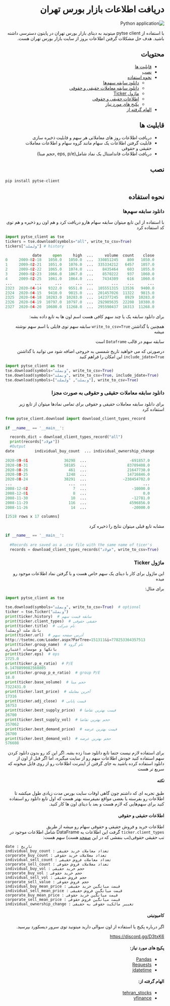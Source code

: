 <div dir="rtl">

# دریافت اطلاعات بازار بورس تهران
![Python application](https://github.com/Glyphack/pytse-client/workflows/Python%20application/badge.svg)

با استفاده از pytse client میتونید به دیتای بازار بورس تهران در پایتون دسترسی داشته باشید.
هدف حل مشکلات گرفتن اطلاعات بروز از سایت بازار بورس تهران هست.

## محتویات

- [قابلیت ها](#قابلیت-ها)
- [نصب](#نصب)
- [نحوه استفاده](#نحوه-استفاده)
  - [دانلود سابقه سهم‌ها](#دانلود-سابقه-سهم‌ها)
  - [دانلود سابقه معاملات حقیقی و حقوقی](#دانلود-سابقه-معاملات-حقیقی-و-حقوقی-به-صورت-مجزا)
  - [ماژول Ticker](#ماژول-Ticker)
  - [اطلاعات حقیقی و حقوقی](#اطلاعات-حقیقی-و-حقوقی)
  - [پکیج های مورد نیاز](#required-packages)
- [الهام گرفته از](#credits)

## قابلیت ها

- دریافت اطلاعات روز های معاملاتی هر سهم و قابلیت ذخیره سازی
- قابلیت گرفتن اطلاعات یک سهام مانند گروه سهام و اطلاعات معاملات حقیقی و حقوقی
- دریافت اطلاعات فاندامنتال یک نماد شامل(eps, p/e ,حجم مبنا)

## نصب

<div dir="ltr">

```bash
pip install pytse-client
```

</div>

## نحوه استفاده

### دانلود سابقه سهم‌ها

با استفاده از این تابع میتوان سابقه سهام هارو دریافت کرد و هم اون رو ذخیره و هم توی کد استفاده کرد

<div dir="ltr">

```python
import pytse_client as tse
tickers = tse.download(symbols="all", write_to_csv=True)
tickers["ولملت"] # history

            date     open     high  ...     volume  count    close
0     2009-02-18   1050.0   1050.0  ...  330851245    800   1050.0
1     2009-02-21   1051.0   1076.0  ...  335334212   6457   1057.0
2     2009-02-22   1065.0   1074.0  ...    8435464    603   1055.0
3     2009-02-23   1066.0   1067.0  ...    8570222    937   1060.0
4     2009-02-25   1061.0   1064.0  ...    7434309    616   1060.0
...          ...      ...      ...  ...        ...    ...      ...
2323  2020-04-14   9322.0   9551.0  ...  105551315  13536   9400.0
2324  2020-04-15   9410.0   9815.0  ...  201457026  11322   9815.0
2325  2020-04-18  10283.0  10283.0  ...  142377245   8929  10283.0
2326  2020-04-19  10797.0  10797.0  ...  292985635  22208  10380.0
2327  2020-04-20  10600.0  11268.0  ...  295590437  16313  11268.0
```

</div>

برای دانلود سابقه یک یا چند سهم کافی هست اسم اون ها به تابع داده بشه:

<div dir="rtl">

همچنین با گذاشتن
`write_to_csv=True`
سابقه سهم توی فایلی با اسم سهم نوشته میشه

سابقه سهم در قالب `Dataframe` است

درصورتی که می خواهید تاریخ شمسی به خروجی اضافه شود می توانید با گذاشتن
`include_jdate=True`
این امکان را فراهم کنید

</div>

<div dir="ltr">

```python
import pytse_client as tse
tse.download(symbols="وبملت", write_to_csv=True)
tse.download(symbols="وبملت", write_to_csv=True, include_jdate=True)
tse.download(symbols=["وبملت", "ولملت"], write_to_csv=True)
```

</div>

### دانلود سابقه معاملات حقیقی و حقوقی به صورت مجزا
برای دانلود سابقه معاملات حقیقی و حقوقی برای تمامی نمادها  میتوان از تابع زیر استفاده کرد

<div dir="ltr">

```python
from pytse_client.download import download_client_types_record  
  
if __name__ == '__main__':  

  records_dict = download_client_types_record("all")
  print(records["فولاد"])
  #Output
date         individual_buy_count  ... individual_ownership_change
                            
2020-09-01                36298  ...                   -691857.0
2020-08-31                58185  ...                  83789408.0
2020-08-26                  461  ...                  21647730.0
2020-08-25                 1248  ...                  14716846.0
2020-08-24                38291  ...                -238454702.0
...                         ...  ...                         ...
2008-12-02                    7  ...                    -10000.0
2008-12-01                    8  ...                         0.0
2008-11-30                   10  ...                    -12781.0
2008-11-29                  116  ...                   4596856.0
2008-11-26                   14  ...                    -20000.0

[2518 rows x 17 columns]

```

</div>

مشابه تابع قبلی میتوان نتایج را ذخیره کرد

<div dir="ltr">

```python
if __name__ == '__main__':  
   
  #Records are saved as a .csv file with the same name of ticer's 
  records = download_client_types_records("فولاد", write_to_csv=True)
```

</div>

### ماژول Ticker

این ماژول برای کار با دیتای یک سهم خاص هست و با گرفتن نماد اطلاعات موجود رو میده

برای مثال:

<div dir="ltr">

```python
import pytse_client as tse

tse.download(symbols="وبملت", write_to_csv=True)  # optional
ticker = tse.Ticker("وبملت")
print(ticker.history)  # سابقه قیمت سهم
print(ticker.client_types)  # حقیقی حقوقی
print(ticker.title)  # نام شرکت
بانك ملت (وبملت)
print(ticker.url)  # آدرس صفحه سهم
http://tsetmc.com/Loader.aspx?ParTree=151311&i=778253364357513
print(ticker.group_name)  # نام گروه
بانكها و موسسات اعتباري
print(ticker.eps)  # eps
2725.0
print(ticker.p_e_ratio)  # P/E
6.1478899082568805
print(ticker.group_p_e_ratio)  # group P/E
18.0
print(ticker.base_volume)  # حجم مبنا
7322431.0
print(ticker.last_price)  # آخرین معامله
17316
print(ticker.adj_close)  # قیمت پایانی
16753
print(ticker.best_supply_price)  # قیمت بهترین تقاضا
26700
print(ticker.best_supply_vol)  # حجم بهترین تقاضا
357062
print(ticker.best_demand_price)  # قیمت بهترین عرضه
26700
print(ticker.best_demand_vol)  # حجم بهترین عرضه
576608
```

</div>

برای استفاده لازم نیست حتما تابع دانلود صدا زده بشه.
اگر این کد رو بدون دانلود کردن سهم استفاده کنید خودش اطلاعات سهم رو از سایت میگیره،
اما اگر قبل از اون از دانلود استفاده کرده باشید
به جای گرفتن از اینترنت اطلاعات رو از روی فایل میخونه که سریع تر هست

##### نکته

طبق تجربه‌ ای که داشتم چون گاهی اوقات سایت بورس مدت زیادی طول میکشه تا اطلاعات رو بفرسته یا بعضی مواقع نمیفرسته بهتر هست که اول تابع دانلود رو استفاده کنید برای سهم‌هایی که لازم هست و بعد با دیتای اون ها کار کنید.

#### اطلاعات حقیقی و حقوقی

اطلاعات خرید و فروش حقیقی و حقوقی سهام رو میشه از طریق `ticker.client_types` گرفت این اطلاعات یه DataFrame شامل اطلاعات موجود در تب حقیقی حقوقی(تب بنفشی که در این [صفحه](http://www.tsetmc.com/Loader.aspx?ParTree=151311&i=778253364357513) هست) سهم هست:

<div dir="ltr">

```
date : تاریخ
individual_buy_count : تعداد معاملات خرید حقیقی
corporate_buy_count : تعداد معلاملات خرید حقوقی
individual_sell_count : تعداد معاملات فروش حقیقی
corporate_sell_count : تعداد معلاملات فروش حقوقی
individual_buy_vol : حجم خرید حقیقی
corporate_buy_vol : حجم خرید حقوقی
individual_sell_vol : حجم فروش حقیقی
corporate_sell_value : حجم فروش حقوقی
individual_buy_mean_price : قیمت میانگین خرید حقیقی
individual_sell_mean_price : قیمت میانگین فروش حقیقی
corporate_buy_mean_price : قیمت میانگین خرید حقوقی
corporate_sell_mean_price : قیمت میانگین فروش حقوقی
individual_ownership_change : تغییر مالکیت حقوقی به حقیقی
```

</div>

<div id="qa" />

#### کامیونیتی

اگر درباره پکیج یا استفاده از اون سوالی دارید میتونید توی سرور دیسکورد بپرسید.

https://discord.gg/D3txK6

<div id="required-packages" />

#### پکیج های مورد نیاز:

- [Pandas](https://github.com/pydata/pandas)
- [Requests](http://docs.python-requests.org/en/master/)
- [jdatetime](https://github.com/slashmili/python-jalali)

<div id="credits" />

#### الهام گرفته از:

- [tehran_stocks](https://github.com/ghodsizadeh/tehran-stocks)
- [yfinance](https://github.com/ranaroussi/yfinance)

</div>
